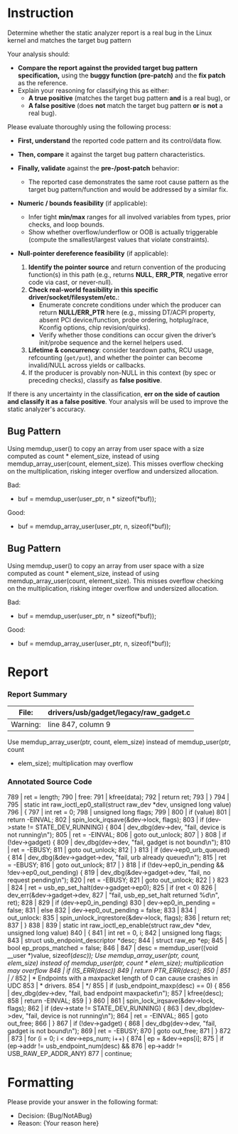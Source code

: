 # Instruction

Determine whether the static analyzer report is a real bug in the Linux kernel and matches the target bug pattern

Your analysis should:
- **Compare the report against the provided target bug pattern specification,** using the **buggy function (pre-patch)** and the **fix patch** as the reference.
- Explain your reasoning for classifying this as either:
  - **A true positive** (matches the target bug pattern **and** is a real bug), or
  - **A false positive** (does **not** match the target bug pattern **or** is **not** a real bug).

Please evaluate thoroughly using the following process:

- **First, understand** the reported code pattern and its control/data flow.
- **Then, compare** it against the target bug pattern characteristics.
- **Finally, validate** against the **pre-/post-patch** behavior:
  - The reported case demonstrates the same root cause pattern as the target bug pattern/function and would be addressed by a similar fix.

- **Numeric / bounds feasibility** (if applicable):
  - Infer tight **min/max** ranges for all involved variables from types, prior checks, and loop bounds.
  - Show whether overflow/underflow or OOB is actually triggerable (compute the smallest/largest values that violate constraints).

- **Null-pointer dereference feasibility** (if applicable):
  1. **Identify the pointer source** and return convention of the producing function(s) in this path (e.g., returns **NULL**, **ERR_PTR**, negative error code via cast, or never-null).
  2. **Check real-world feasibility in this specific driver/socket/filesystem/etc.**:
     - Enumerate concrete conditions under which the producer can return **NULL/ERR_PTR** here (e.g., missing DT/ACPI property, absent PCI device/function, probe ordering, hotplug/race, Kconfig options, chip revision/quirks).
     - Verify whether those conditions can occur given the driver’s init/probe sequence and the kernel helpers used.
  3. **Lifetime & concurrency**: consider teardown paths, RCU usage, refcounting (`get/put`), and whether the pointer can become invalid/NULL across yields or callbacks.
  4. If the producer is provably non-NULL in this context (by spec or preceding checks), classify as **false positive**.

If there is any uncertainty in the classification, **err on the side of caution and classify it as a false positive**. Your analysis will be used to improve the static analyzer's accuracy.

## Bug Pattern

Using memdup_user() to copy an array from user space with a size computed as count * element_size, instead of using memdup_array_user(count, element_size). This misses overflow checking on the multiplication, risking integer overflow and undersized allocation.

Bad:
- buf = memdup_user(user_ptr, n * sizeof(*buf));

Good:
- buf = memdup_array_user(user_ptr, n, sizeof(*buf));

## Bug Pattern

Using memdup_user() to copy an array from user space with a size computed as count * element_size, instead of using memdup_array_user(count, element_size). This misses overflow checking on the multiplication, risking integer overflow and undersized allocation.

Bad:
- buf = memdup_user(user_ptr, n * sizeof(*buf));

Good:
- buf = memdup_array_user(user_ptr, n, sizeof(*buf));

# Report

### Report Summary

File:| drivers/usb/gadget/legacy/raw_gadget.c
---|---
Warning:| line 847, column 9
Use memdup_array_user(ptr, count, elem_size) instead of memdup_user(ptr, count
* elem_size); multiplication may overflow

### Annotated Source Code


789   | 		ret = length;
790   | free:
791   | 	kfree(data);
792   |  return ret;
793   | }
794   |
795   | static int raw_ioctl_ep0_stall(struct raw_dev *dev, unsigned long value)
796   | {
797   |  int ret = 0;
798   |  unsigned long flags;
799   |
800   |  if (value)
801   |  return -EINVAL;
802   |  spin_lock_irqsave(&dev->lock, flags);
803   |  if (dev->state != STATE_DEV_RUNNING) {
804   |  dev_dbg(dev->dev, "fail, device is not running\n");
805   | 		ret = -EINVAL;
806   |  goto out_unlock;
807   | 	}
808   |  if (!dev->gadget) {
809   |  dev_dbg(dev->dev, "fail, gadget is not bound\n");
810   | 		ret = -EBUSY;
811   |  goto out_unlock;
812   | 	}
813   |  if (dev->ep0_urb_queued) {
814   |  dev_dbg(&dev->gadget->dev, "fail, urb already queued\n");
815   | 		ret = -EBUSY;
816   |  goto out_unlock;
817   | 	}
818   |  if (!dev->ep0_in_pending && !dev->ep0_out_pending) {
819   |  dev_dbg(&dev->gadget->dev, "fail, no request pending\n");
820   | 		ret = -EBUSY;
821   |  goto out_unlock;
822   | 	}
823   |
824   | 	ret = usb_ep_set_halt(dev->gadget->ep0);
825   |  if (ret < 0)
826   |  dev_err(&dev->gadget->dev,
827   |  "fail, usb_ep_set_halt returned %d\n", ret);
828   |
829   |  if (dev->ep0_in_pending)
830   | 		dev->ep0_in_pending = false;
831   |  else
832   | 		dev->ep0_out_pending = false;
833   |
834   | out_unlock:
835   | 	spin_unlock_irqrestore(&dev->lock, flags);
836   |  return ret;
837   | }
838   |
839   | static int raw_ioctl_ep_enable(struct raw_dev *dev, unsigned long value)
840   | {
841   |  int ret = 0, i;
842   |  unsigned long flags;
843   |  struct usb_endpoint_descriptor *desc;
844   |  struct raw_ep *ep;
845   | 	bool ep_props_matched = false;
846   |
847   |  desc = memdup_user((void __user *)value, sizeof(*desc));
    Use memdup_array_user(ptr, count, elem_size) instead of memdup_user(ptr, count * elem_size); multiplication may overflow
848   |  if (IS_ERR(desc))
849   |  return PTR_ERR(desc);
850   |
851   |  /*
852   |  * Endpoints with a maxpacket length of 0 can cause crashes in UDC
853   |  * drivers.
854   |  */
855   |  if (usb_endpoint_maxp(desc) == 0) {
856   |  dev_dbg(dev->dev, "fail, bad endpoint maxpacket\n");
857   | 		kfree(desc);
858   |  return -EINVAL;
859   | 	}
860   |
861   |  spin_lock_irqsave(&dev->lock, flags);
862   |  if (dev->state != STATE_DEV_RUNNING) {
863   |  dev_dbg(dev->dev, "fail, device is not running\n");
864   | 		ret = -EINVAL;
865   |  goto out_free;
866   | 	}
867   |  if (!dev->gadget) {
868   |  dev_dbg(dev->dev, "fail, gadget is not bound\n");
869   | 		ret = -EBUSY;
870   |  goto out_free;
871   | 	}
872   |
873   |  for (i = 0; i < dev->eps_num; i++) {
874   | 		ep = &dev->eps[i];
875   |  if (ep->addr != usb_endpoint_num(desc) &&
876   | 				ep->addr != USB_RAW_EP_ADDR_ANY)
877   |  continue;

# Formatting

Please provide your answer in the following format:

- Decision: {Bug/NotABug}
- Reason: {Your reason here}

